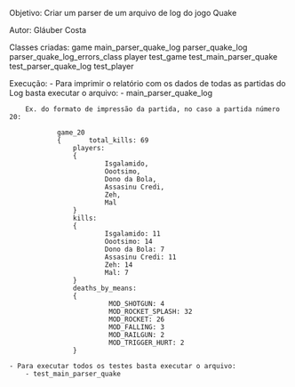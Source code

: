 
Objetivo: Criar um parser de um arquivo de log do jogo Quake

Autor: Gláuber Costa

Classes criadas:
	game
	main_parser_quake_log
	parser_quake_log
	parser_quake_log_errors_class
	player
	test_game
	test_main_parser_quake
	test_parser_quake_log
	test_player

Execução:
	- Para imprimir o relatório com os dados de todas as partidas do Log basta executar o arquivo:
		- main_parser_quake_log

		Ex. do formato de impressão da partida, no caso a partida número 20:

				game_20
				{       total_kills: 69
				    players:
				    {
				            Isgalamido,
				            Oootsimo,
				            Dono da Bola,
				            Assasinu Credi,
				            Zeh,
				            Mal
				    }
				    kills:
				    {
				            Isgalamido: 11
				            Oootsimo: 14
				            Dono da Bola: 7
				            Assasinu Credi: 11
				            Zeh: 14
				            Mal: 7
				    }
				    deaths_by_means:
				    {
				             MOD_SHOTGUN: 4
				             MOD_ROCKET_SPLASH: 32
				             MOD_ROCKET: 26
				             MOD_FALLING: 3
				             MOD_RAILGUN: 2
				             MOD_TRIGGER_HURT: 2
				    }

	- Para executar todos os testes basta executar o arquivo:
		- test_main_parser_quake 


